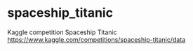 # spaceship_titanic
Kaggle competition Spaceship Titanic
https://www.kaggle.com/competitions/spaceship-titanic/data
